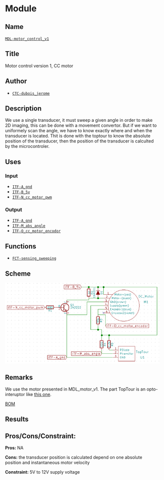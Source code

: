 # Module
<!---![](viewme.png)--->

## Name
[`MDL-motor_control_v1`]()

## Title
Motor control version 1, CC motor

## Author
* [`CTC-dubois_jerome`]()

## Description
We use a single transducer, it must sweep a given angle in order to make 2D imaging, this can be done with a movement convertor. But if we want to uniformely scan the angle, we have to know exactly where and when the transducer is located. Thit is done with the toptour to know the absolute position of the transducer, then the position of the transducer is calculted by the microcontroler.

## Uses
### Input
* [`ITF-A_gnd`]()
* [`ITF-B_5v`]()
* [`ITF-N_cc_motor_pwm`]()

### Output
* [`ITF-A_gnd`]()
* [`ITF-M_abs_angle`]()
* [`ITF-O_cc_motor_encodor`]()

## Functions
* [`FCT-sensing_sweeping`]()

## Scheme
![](./images/scheme.png)

## Remarks
We use the motor presented in MDL_motor_v1. The part TopTour is an opto-interuptor like [this one](https://hackspark.fr/fr/opto-interrupter-with-holder.html).

[BOM](./src/MDL-motor_control_v1.csv)

## Results

## Pros/Cons/Constraint:

**Pros:** NA

**Cons:** the transducer position is calculated depend on one absolute position and instantaneous motor velocity

**Constraint:** 5V to 12V supply voltage
